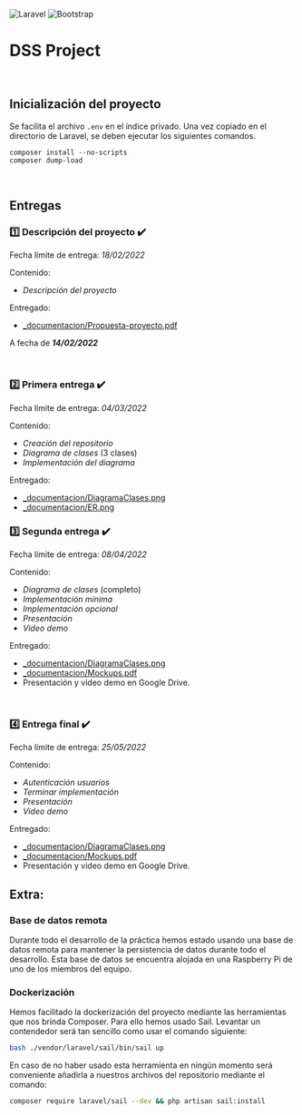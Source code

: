 ![Laravel](https://img.shields.io/badge/laravel-%23FF2D20.svg?style=for-the-badge&logo=laravel&logoColor=white)
![Bootstrap](https://img.shields.io/badge/bootstrap-%23563D7C.svg?style=for-the-badge&logo=bootstrap&logoColor=white)

# DSS Project

<br>

## Inicialización del proyecto

Se facilita el archivo ```.env``` en el índice privado. Una vez copiado en el directorio de Laravel, se deben ejecutar los siguientes comandos.
```
composer install --no-scripts
composer dump-load
```

<br>

## Entregas

### :one: Descripción del proyecto ✔️

Fecha límite de entrega: _18/02/2022_

Contenido: 
- _Descripción del proyecto_

Entregado: 
- [\_documentacion/Propuesta-proyecto.pdf](https://github.com/JosueGarciaAsensi/DSS/blob/main/_documentacion/Propuesta-proyecto.pdf)

A fecha de **_14/02/2022_** 

<br>

### :two: Primera entrega ✔️

Fecha límite de entrega: _04/03/2022_

Contenido:
- _Creación del repositorio_
- _Diagrama de clases_ (3 clases)
- _Implementación del diagrama_

Entregado:
- [\_documentacion/DiagramaClases.png](https://github.com/JosueGarciaAsensi/DSS/blob/main/_documentacion/DiagramaClases.png)
- [\_documentacion/ER.png](https://github.com/JosueGarciaAsensi/DSS/blob/main/_documentacion/ER.png)


### :three: Segunda entrega ✔️

Fecha límite de entrega: _08/04/2022_

Contenido:
- _Diagrama de clases_ (completo)
- _Implementación mínima_
- _Implementación opcional_
- _Presentación_
- _Video demo_

Entregado:
- [\_documentacion/DiagramaClases.png](https://github.com/JosueGarciaAsensi/DSS/blob/main/_documentacion/DiagramaClases.png)
- [\_documentacion/Mockups.pdf](https://github.com/JosueGarciaAsensi/DSS/blob/main/_documentacion/Mockups.pdf)
- Presentación y video demo en Google Drive.

<br>

### 4️⃣ Entrega final ✔️

Fecha límite de entrega: _25/05/2022_

Contenido:
- _Autenticación usuarios_
- _Terminar implementación_
- _Presentación_
- _Video demo_

Entregado:
- [\_documentacion/DiagramaClases.png](https://github.com/JosueGarciaAsensi/DSS/blob/main/_documentacion/DiagramaClases.png)
- [\_documentacion/Mockups.pdf](https://github.com/JosueGarciaAsensi/DSS/blob/main/_documentacion/Mockups.pdf)
- Presentación y video demo en Google Drive.


## Extra:

### Base de datos remota

Durante todo el desarrollo de la práctica hemos estado usando una base de datos remota para mantener la persistencia de datos durante todo el desarrollo. Esta base de datos se encuentra alojada en una Raspberry Pi de uno de los miembros del equipo.

### Dockerización

Hemos facilitado la dockerización del proyecto mediante las herramientas que nos brinda Composer. Para ello hemos usado Sail. Levantar un contendedor será tan sencillo como usar el comando siguiente:

```bash
bash ./vendor/laravel/sail/bin/sail up
```

En caso de no haber usado esta herramienta en ningún momento será conveniente añadirla a nuestros archivos del repositorio mediante el comando:

```bash
composer require laravel/sail --dev && php artisan sail:install
```

<br>